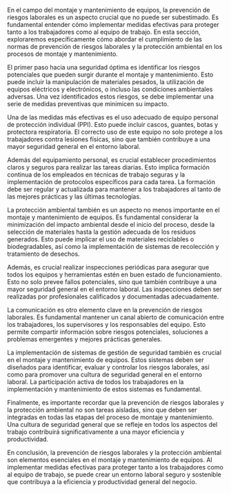 En el campo del montaje y mantenimiento de equipos, la prevención de riesgos laborales es un aspecto crucial que no puede ser subestimado. Es fundamental entender cómo implementar medidas efectivas para proteger tanto a los trabajadores como al equipo de trabajo. En esta sección, exploraremos específicamente cómo abordar el cumplimiento de las normas de prevención de riesgos laborales y la protección ambiental en los procesos de montaje y mantenimiento.

El primer paso hacia una seguridad óptima es identificar los riesgos potenciales que pueden surgir durante el montaje y mantenimiento. Esto puede incluir la manipulación de materiales pesados, la utilización de equipos eléctricos y electrónicos, o incluso las condiciones ambientales adversas. Una vez identificados estos riesgos, se debe implementar una serie de medidas preventivas que minimicen su impacto.

Una de las medidas más efectivas es el uso adecuado de equipo personal de protección individual (PPI). Esto puede incluir cascos, guantes, botas y protectora respiratoria. El correcto uso de este equipo no solo protege a los trabajadores contra lesiones físicas, sino que también contribuye a una mayor seguridad general en el entorno laboral.

Además del equipamiento personal, es crucial establecer procedimientos claros y seguros para realizar las tareas diarias. Esto implica formación continua de los empleados en técnicas de trabajo seguras y la implementación de protocolos específicos para cada tarea. La formación debe ser regular y actualizada para mantener a los trabajadores al tanto de las mejores prácticas y las últimas tecnologías.

La protección ambiental también es un aspecto no menos importante en el montaje y mantenimiento de equipos. Es fundamental considerar la minimización del impacto ambiental desde el inicio del proceso, desde la selección de materiales hasta la gestión adecuada de los residuos generados. Esto puede implicar el uso de materiales reciclables o biodegradables, así como la implementación de sistemas de recolección y tratamiento de desechos.

Además, es crucial realizar inspecciones periódicas para asegurar que todos los equipos y herramientas estén en buen estado de funcionamiento. Esto no solo prevee fallos potenciales, sino que también contribuye a una mayor seguridad general en el entorno laboral. Las inspecciones deben ser realizadas por profesionales calificados y documentadas adecuadamente.

La comunicación es otro elemento clave en la prevención de riesgos laborales. Es fundamental mantener un canal abierto de comunicación entre los trabajadores, los supervisores y los responsables del equipo. Esto permite compartir información sobre riesgos potenciales, soluciones a problemas emergentes y mejores prácticas generales.

La implementación de sistemas de gestión de seguridad también es crucial en el montaje y mantenimiento de equipos. Estos sistemas deben ser diseñados para identificar, evaluar y controlar los riesgos laborales, así como para promover una cultura de seguridad general en el entorno laboral. La participación activa de todos los trabajadores en la implementación y mantenimiento de estos sistemas es fundamental.

Finalmente, es importante recordar que la prevención de riesgos laborales y la protección ambiental no son tareas aisladas, sino que deben ser integradas en todas las etapas del proceso de montaje y mantenimiento. Una cultura de seguridad general que se refleje en todos los aspectos del trabajo contribuirá significativamente a una mayor eficiencia y productividad.

En conclusión, la prevención de riesgos laborales y la protección ambiental son elementos esenciales en el montaje y mantenimiento de equipos. Al implementar medidas efectivas para proteger tanto a los trabajadores como al equipo de trabajo, se puede crear un entorno laboral seguro y sostenible que contribuya a la eficiencia y productividad general del negocio.
